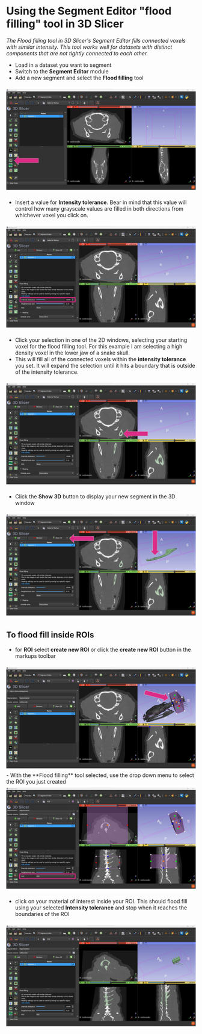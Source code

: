 # Using the Segment Editor "flood filling" tool in 3D Slicer

*The Flood filling tool in 3D Slicer's Segment Editor fills connected voxels with similar intensity. This tool works well for datasets with distinct components that are not tightly connected to each other.*

- Load in a dataset you want to segment
- Switch to the **Segment Editor** module
- Add a new segment and select the **Flood filling** tool
<img src='https://github.com/jaimigray/GrayTutorials/blob/main/3dSlicer/Tutorial%20images/tutorial%20images/Slide1.JPG?raw=true'>

- Insert a value for **Intensity tolerance**. Bear in mind that this value will control how many grayscale values are filled in both directions from whichever voxel you click on.
<img src='https://github.com/jaimigray/GrayTutorials/blob/main/3dSlicer/Tutorial%20images/tutorial%20images/Slide2.JPG?raw=true'>

- Click your selection in one of the 2D windows, selecting your starting voxel for the flood filling tool. For this example I am selecting a high density voxel in the lower jaw of a snake skull. 
- This will fill all of the connected voxels within the **intensity tolerance** you set. It will expand the selection until it hits a boundary that is outside of the intensity tolerance.
<img src='https://github.com/jaimigray/GrayTutorials/blob/main/3dSlicer/Tutorial%20images/tutorial%20images/Slide3.JPG?raw=true'>

- Click the **Show 3D** button to display your new segment in the 3D window
<img src='https://github.com/jaimigray/GrayTutorials/blob/main/3dSlicer/Tutorial%20images/tutorial%20images/Slide4.JPG?raw=true'>

## To flood fill inside ROIs

- for **ROI** select **create new ROI** or click the **create new ROI** button in the markups toolbar
<img src='https://github.com/jaimigray/GrayTutorials/blob/main/3dSlicer/Tutorial%20images/tutorial%20images/Slide6.JPG?raw=true'>
- With the **Flood filling** tool selected, use the drop down menu to select the ROI you just created
<img src='https://github.com/jaimigray/GrayTutorials/blob/main/3dSlicer/Tutorial%20images/tutorial%20images/Slide7.JPG?raw=true'>

- click on your material of interest inside your ROI. This should flood fill using your selected **Intensity tolerance** and stop when it reaches the boundaries of the ROI
<img src='https://github.com/jaimigray/GrayTutorials/blob/main/3dSlicer/Tutorial%20images/tutorial%20images/Slide8.JPG?raw=true'>

